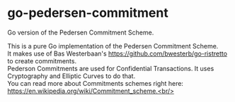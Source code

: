 # go-pedersen-commitment
Go version of the Pedersen Commitment Scheme.

This is a pure Go implementation of the Pedersen Commitment Scheme.<br/>
It makes use of Bas Westerbaan's https://github.com/bwesterb/go-ristretto to create commitments.<br/>
Pederson Commitments are used for Confidential Transactions. It uses Cryptography and Elliptic Curves to do that.<br/>
You can read more about Commitments schemes right here: https://en.wikipedia.org/wiki/Commitment_scheme.<br/>


